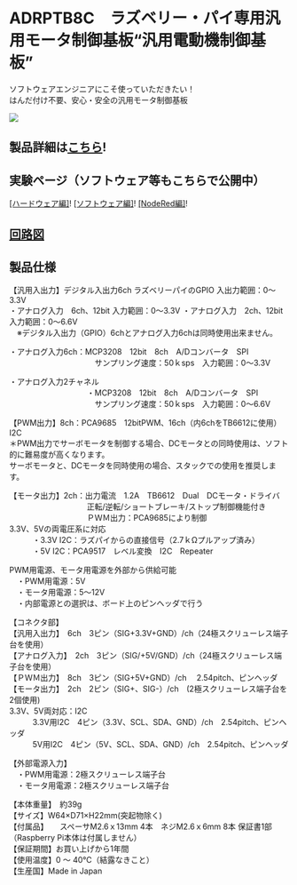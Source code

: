 # ADRPTB8C　ラズベリー・パイ専用汎用モータ制御基板“汎用電動機制御基板”

ソフトウェアエンジニアにこそ使っていただきたい！  
はんだ付け不要、安心・安全の汎用モータ制御基板  

![](http://btoshop.jp/wp-content/uploads/sites/3/2017/08/WP-%E8%A3%BD%E5%93%81%E7%B4%B9%E4%BB%8BM29-ADRPTB8C.png)  

## 製品詳細は[こちら](https://bit-trade-one.co.jp/product/module/adrptb8c/)!

## 実験ページ（ソフトウェア等もこちらで公開中）
[[ハードウェア編]](https://bit-trade-one.co.jp/blog/20170913/)!
[[ソフトウェア編]](https://bit-trade-one.co.jp/blog/2017091301/)!
[[NodeRed編]](https://bit-trade-one.co.jp/blog/2017091903/)!

## [回路図](https://github.com/bit-trade-one/ADRPT8C_Generic_Motor_Controller/blob/master/Schematics/raspi-bench_v11p_schematics.pdf)

## 製品仕様
【汎用入出力】デジタル入出力6ch ラズベリーパイのGPIO 入出力範囲：0～3.3V  
・アナログ入力　6ch、12bit 入力範囲：0～3.3V  ・アナログ入力　2ch、12bit 入力範囲：0～6.6V  
　※デジタル入出力（GPIO）6chとアナログ入力6chは同時使用出来ません。  

・アナログ入力6ch：MCP3208　12bit　8ch　A/Dコンバータ　SPI  
　　　　　　　　　　　サンプリング速度：50ｋsps　入力範囲：0～3.3V  

・アナログ入力2チャネル  
　　　　　　　　　　・MCP3208　12bit　8ch　A/Dコンバータ　SPI  
　　　　　　　　　　　サンプリング速度：50ｋsps　入力範囲：0～6.6V  

【PWM出力】8ch：PCA9685　12bitPWM、16ch（内6chをTB6612に使用）I2C  
＊PWM出力でサーボモータを制御する場合、DCモータとの同時使用は、ソフト的に難易度が高くなります。  
サーボモータと、DCモータを同時使用の場合、スタックでの使用を推奨します。  

【モータ出力】2ch：出力電流　1.2A　TB6612　Dual　DCモータ・ドライバ  
　　　　　　　　　　正転/逆転/ショートブレーキ/ストップ制御機能付き  
　　　　　　　　　　ＰＷＭ出力：PCA9685により制御  
3.3V、5Vの両電圧系に対応  
　　　・3.3V  I2C：ラズパイからの直接信号（2.7ｋΩプルアップ済み）  
　　　・5V  I2C：PCA9517　レベル変換　I2C　Repeater  

PWM用電源、モータ用電源を外部から供給可能  
　・PWM用電源：5V  
　・モータ用電源：5～12V  
　・内部電源との選択は、ボード上のピンヘッダで行う  

【コネクタ部】  
【汎用入出力】　6ch　3ピン（SIG+3.3V+GND）/ch（24極スクリューレス端子台を使用）  
【アナログ入力】　2ch　3ピン（SIG/+5V/GND）/ch（24極スクリューレス端子台を使用）  
【ＰＷＭ出力】　8ch　3ピン（SIG+5V+GND）/ch 　2.54pitch、ピンヘッダ  
【モータ出力】　2ch　2ピン（SIG+、SIG-）/ch　(2極スクリューレス端子台を2個使用)  
3.3V、5V両対応：I2C  
　　　3.3V用I2C　4ピン（3.3V、SCL、SDA、GND）/ch　2.54pitch、ピンヘッダ  
　　　5V用I2C　4ピン（5V、SCL、SDA、GND）/ch　2.54pitch、ピンヘッダ  

【外部電源入力】  
　・PWM用電源：2極スクリューレス端子台  
　・モータ用電源：2極スクリューレス端子台  

【本体重量】　約39g  
【サイズ】W64×D71×H22mm(突起物除く)  
【付属品】　　スペーサM2.6ｘ13mm 4本　ネジM2.6ｘ6mm 8本    保証書1部（Raspberry Pi本体は付属しません）  
【保証期間】お買い上げから1年間  
【使用温度】0 ～ 40℃（結露なきこと）  
【生産国】Made in Japan  
